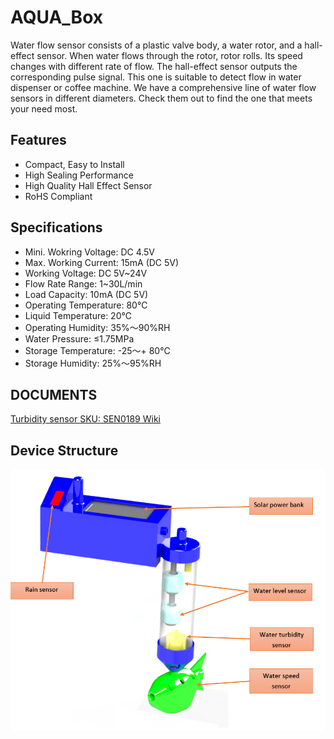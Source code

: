 # AQUA_Box
  Water flow sensor consists of a plastic valve body, a water rotor, and a hall-effect sensor. When water flows through the rotor, rotor rolls. Its speed changes with different rate of flow. The hall-effect sensor outputs the corresponding pulse signal. This one is suitable to detect flow in water dispenser or coffee machine. We have a comprehensive line of water flow sensors in different diameters. Check them out to find the one that meets your need most.
 
## Features
* Compact, Easy to Install
* High Sealing Performance
* High Quality Hall Effect Sensor
* RoHS Compliant
 
## Specifications
* Mini. Wokring Voltage: DC 4.5V
* Max. Working Current: 15mA (DC 5V)
* Working Voltage: DC 5V~24V
* Flow Rate Range: 1~30L/min
* Load Capacity: 10mA (DC 5V)
* Operating Temperature: 80℃
* Liquid Temperature: 20℃
* Operating Humidity: 35%～90%RH
* Water Pressure: &le;1.75MPa
* Storage Temperature: -25～+ 80℃
* Storage Humidity: 25%～95%RH

## DOCUMENTS
 [Turbidity sensor SKU: SEN0189 Wiki](https://wiki.dfrobot.com/Turbidity_sensor_SKU__SEN0189)

## Device Structure
![STRUCTURE](https://github.com/IIOTproject/AQUA_Box/blob/master/part%20description%202.PNG)
